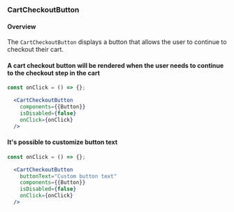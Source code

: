### CartCheckoutButton

#### Overview
The `CartCheckoutButton` displays a button that allows the user to continue to checkout their cart.

#### A cart checkout button will be rendered when the user needs to continue to the checkout step in the cart
```jsx
const onClick = () => {};

  <CartCheckoutButton
    components={{Button}}
    isDisabled={false}
    onClick={onClick}
  />
```

#### It's possible to customize button text
```jsx
const onClick = () => {};

  <CartCheckoutButton
    buttonText="Custom button text"
    components={{Button}}
    isDisabled={false}
    onClick={onClick}
  />
```
